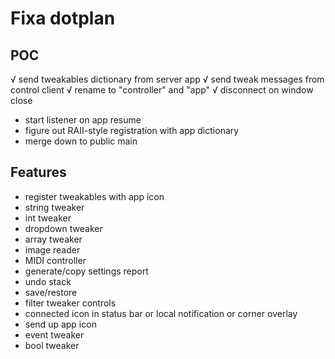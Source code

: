 #  Fixa dotplan

## POC
√ send tweakables dictionary from server app
√ send tweak messages from control client
√ rename to "controller" and "app"
√ disconnect on window close
- start listener on app resume
- figure out RAII-style registration with app dictionary 
- merge down to public main

## Features
- register tweakables with app icon
- string tweaker
- int tweaker
- dropdown tweaker
- array tweaker
- image reader
- MIDI controller
- generate/copy settings report
- undo stack
- save/restore
- filter tweaker controls
- connected icon in status bar or local notification or corner overlay
- send up app icon
- event tweaker
- bool tweaker
